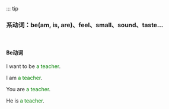 ::: tip

### 系动词：be(am, is, are)、feel、small、sound、taste...

<br>

#### Be动词

I want to be <font color="green">a teacher</font>.

I am <font color="green">a teacher</font>.

You are <font color="green">a teacher</font>.

He is <font color="green">a teacher</font>.

